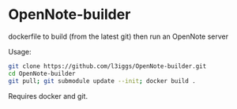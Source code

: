 OpenNote-builder
================

dockerfile to build (from the latest git) then run an OpenNote server

Usage:
```bash
git clone https://github.com/l3iggs/OpenNote-builder.git
cd OpenNote-builder
git pull; git submodule update --init; docker build .
```

Requires docker and git.
